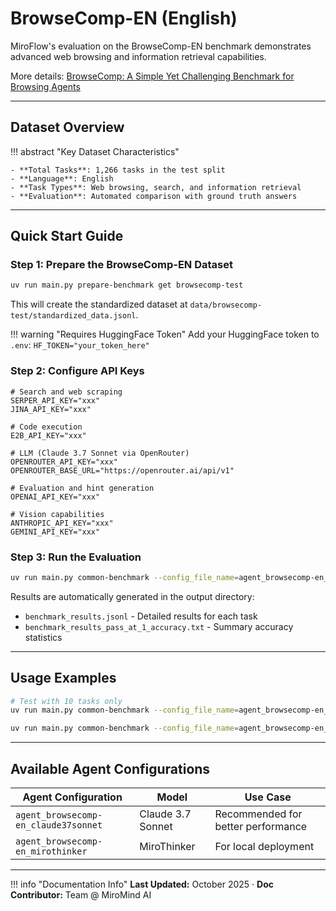 # BrowseComp-EN (English)

MiroFlow's evaluation on the BrowseComp-EN benchmark demonstrates advanced web browsing and information retrieval capabilities.

More details: [BrowseComp: A Simple Yet Challenging Benchmark for Browsing Agents](https://arxiv.org/abs/2504.12516)

---

## Dataset Overview

!!! abstract "Key Dataset Characteristics"

    - **Total Tasks**: 1,266 tasks in the test split
    - **Language**: English
    - **Task Types**: Web browsing, search, and information retrieval
    - **Evaluation**: Automated comparison with ground truth answers

---

## Quick Start Guide

### Step 1: Prepare the BrowseComp-EN Dataset

```bash title="Download BrowseComp-EN Dataset"
uv run main.py prepare-benchmark get browsecomp-test
```

This will create the standardized dataset at `data/browsecomp-test/standardized_data.jsonl`.

!!! warning "Requires HuggingFace Token"
    Add your HuggingFace token to `.env`: `HF_TOKEN="your_token_here"`

### Step 2: Configure API Keys

```env title=".env Configuration"
# Search and web scraping
SERPER_API_KEY="xxx"
JINA_API_KEY="xxx"

# Code execution
E2B_API_KEY="xxx"

# LLM (Claude 3.7 Sonnet via OpenRouter)
OPENROUTER_API_KEY="xxx"
OPENROUTER_BASE_URL="https://openrouter.ai/api/v1"

# Evaluation and hint generation
OPENAI_API_KEY="xxx"

# Vision capabilities
ANTHROPIC_API_KEY="xxx"
GEMINI_API_KEY="xxx"
```

### Step 3: Run the Evaluation

```bash title="Run BrowseComp-EN Evaluation"
uv run main.py common-benchmark --config_file_name=agent_browsecomp-en_claude37sonnet benchmark=browsecomp-en output_dir="logs/browsecomp-en/$(date +"%Y%m%d_%H%M")"
```

Results are automatically generated in the output directory:
- `benchmark_results.jsonl` - Detailed results for each task
- `benchmark_results_pass_at_1_accuracy.txt` - Summary accuracy statistics

---

## Usage Examples

```bash title="Limited Task Testing"
# Test with 10 tasks only
uv run main.py common-benchmark --config_file_name=agent_browsecomp-en_claude37sonnet benchmark=browsecomp-en benchmark.execution.max_tasks=10 output_dir="logs/browsecomp-en/$(date +"%Y%m%d_%H%M")"
```

```bash title="Using MiroThinker Model"
uv run main.py common-benchmark --config_file_name=agent_browsecomp-en_mirothinker benchmark=browsecomp-en output_dir="logs/browsecomp-en/$(date +"%Y%m%d_%H%M")"
```

---

## Available Agent Configurations

| Agent Configuration | Model | Use Case |
|-------------------|-------|----------|
| `agent_browsecomp-en_claude37sonnet` | Claude 3.7 Sonnet | Recommended for better performance |
| `agent_browsecomp-en_mirothinker` | MiroThinker | For local deployment |

---

!!! info "Documentation Info"
    **Last Updated:** October 2025 · **Doc Contributor:** Team @ MiroMind AI

